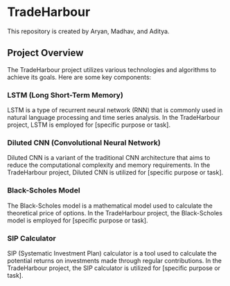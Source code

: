 # TradeHarbour

This repository is created by Aryan, Madhav, and Aditya.

## Project Overview

The TradeHarbour project utilizes various technologies and algorithms to achieve its goals. Here are some key components:

### LSTM (Long Short-Term Memory)

LSTM is a type of recurrent neural network (RNN) that is commonly used in natural language processing and time series analysis. In the TradeHarbour project, LSTM is employed for [specific purpose or task].

### Diluted CNN (Convolutional Neural Network)

Diluted CNN is a variant of the traditional CNN architecture that aims to reduce the computational complexity and memory requirements. In the TradeHarbour project, Diluted CNN is utilized for [specific purpose or task].

### Black-Scholes Model

The Black-Scholes model is a mathematical model used to calculate the theoretical price of options. In the TradeHarbour project, the Black-Scholes model is employed for [specific purpose or task].

### SIP Calculator

SIP (Systematic Investment Plan) calculator is a tool used to calculate the potential returns on investments made through regular contributions. In the TradeHarbour project, the SIP calculator is utilized for [specific purpose or task].
